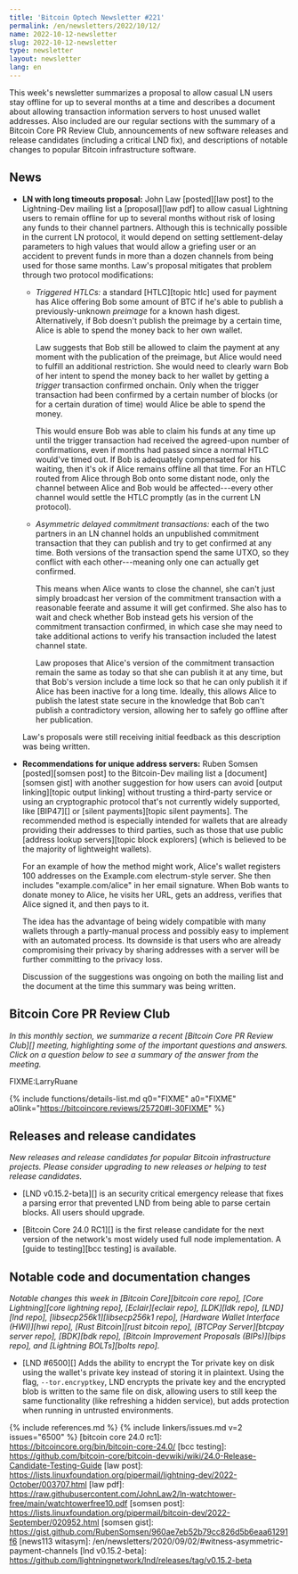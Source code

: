```yaml
---
title: 'Bitcoin Optech Newsletter #221'
permalink: /en/newsletters/2022/10/12/
name: 2022-10-12-newsletter
slug: 2022-10-12-newsletter
type: newsletter
layout: newsletter
lang: en
---
```

This week's newsletter summarizes a proposal to allow casual LN users
stay offline for up to several months at a time and describes a document
about allowing transaction information servers to host unused wallet
addresses.  Also included are our regular sections with the summary of a
Bitcoin Core PR Review Club, announcements of new software releases and
release candidates (including a critical LND fix), and descriptions of
notable changes to popular Bitcoin infrastructure software.

## News

- **LN with long timeouts proposal:** John Law [posted][law post] to the
  Lightning-Dev mailing list a [proposal][law pdf] to allow casual
  Lightning users to remain offline for up to several months without
  risk of losing any funds to their channel partners.  Although this is
  technically possible in the current LN protocol, it would depend on
  setting settlement-delay parameters to high values that would allow a
  griefing user or an accident to prevent funds in more than a dozen
  channels from being used for those same months.  Law's proposal mitigates
  that problem through two protocol modifications:

    - *Triggered HTLCs:* a standard [HTLC][topic htlc] used for payment
      has Alice offering Bob some amount of BTC if he's able to publish
      a previously-unknown *preimage* for a known hash digest.
      Alternatively, if Bob doesn't publish the preimage by a certain
      time, Alice is able to spend the money back to her own wallet.

        Law suggests that Bob still be allowed to claim the payment at
        any moment with the publication of the preimage, but Alice would
        need to fulfill an additional restriction.  She would need to
        clearly warn Bob of her intent to spend the money back to her
        wallet by getting a *trigger* transaction confirmed onchain.
        Only when the trigger transaction had been confirmed by a
        certain number of blocks (or for a certain duration of time)
        would Alice be able to spend the money.

        This would ensure Bob was able to claim his funds at any time up
        until the trigger transaction had received the agreed-upon
        number of confirmations, even if months had passed
        since a normal HTLC would've timed out.  If Bob is adequately
        compensated for his waiting, then it's ok if Alice remains
        offline all that time.  For an HTLC routed from Alice through Bob
        onto some distant node, only the channel between Alice and Bob
        would be affected---every other channel would settle the HTLC
        promptly (as in the current LN protocol).

    - *Asymmetric delayed commitment transactions:* each of the two
      partners in an LN channel holds an unpublished commitment
      transaction that they can publish and try to get confirmed at any
      time.  Both versions of the transaction spend the same UTXO, so
      they conflict with each other---meaning only one can actually get
      confirmed.

        This means when Alice wants to close the channel, she can't just
        simply broadcast her version of the commitment transaction with
        a reasonable feerate and assume it will get confirmed.  She also
        has to wait and check whether Bob instead gets his version of
        the commitment transaction confirmed, in which case she may need
        to take additional actions to verify his transaction included the
        latest channel state.

        Law proposes that Alice's version of the commitment transaction
        remain the same as today so that she can publish it at any time,
        but that Bob's version include a time lock so that he can only
        publish it if Alice has been inactive for a long time.  Ideally,
        this allows Alice to publish the latest state secure in the
        knowledge that Bob can't publish a contradictory version,
        allowing her to safely go offline after her publication.

    Law's proposals were still receiving initial feedback as this
    description was being written.

- **Recommendations for unique address servers:** Ruben Somsen
  [posted][somsen post] to the Bitcoin-Dev mailing list a
  [document][somsen gist] with another suggestion for how users can avoid
  [output linking][topic output linking] without trusting a third-party
  service or using an cryptographic protocol that's not currently widely
  supported, like [BIP47][] or [silent payments][topic silent payments].
  The recommended method is especially intended for wallets that are
  already providing their addresses to third parties, such as those that
  use public [address lookup servers][topic block explorers] (which is
  believed to be the majority of lightweight wallets).

    For an example of how the method might work, Alice's wallet
    registers 100 addresses on the Example.com electrum-style server.
    She then includes "example.com/alice" in her email signature.  When
    Bob wants to donate money to Alice, he visits her URL, gets an
    address, verifies that Alice signed it, and then pays to it.

    The idea has the advantage of being widely compatible with many
    wallets through a partly-manual process and possibly easy to
    implement with an automated process.  Its downside is that users who
    are already compromising their privacy by sharing addresses with a
    server will be further committing to the privacy loss.

    Discussion of the suggestions was ongoing on both the mailing list
    and the document at the time this summary was being written.

## Bitcoin Core PR Review Club

*In this monthly section, we summarize a recent [Bitcoin Core PR Review Club][]
meeting, highlighting some of the important questions and answers.  Click on a
question below to see a summary of the answer from the meeting.*

FIXME:LarryRuane

{% include functions/details-list.md
  q0="FIXME"
  a0="FIXME"
  a0link="https://bitcoincore.reviews/25720#l-30FIXME"
%}

## Releases and release candidates

*New releases and release candidates for popular Bitcoin infrastructure
projects.  Please consider upgrading to new releases or helping to test
release candidates.*

- [LND v0.15.2-beta][] is an security critical emergency release that
  fixes a parsing error that prevented LND from being able to parse
  certain blocks.  All users should upgrade.

- [Bitcoin Core 24.0 RC1][] is the first release candidate for the
  next version of the network's most widely used full node
  implementation.  A [guide to testing][bcc testing] is available.

## Notable code and documentation changes

*Notable changes this week in [Bitcoin Core][bitcoin core repo], [Core
Lightning][core lightning repo], [Eclair][eclair repo], [LDK][ldk repo],
[LND][lnd repo], [libsecp256k1][libsecp256k1 repo], [Hardware Wallet
Interface (HWI)][hwi repo], [Rust Bitcoin][rust bitcoin repo], [BTCPay
Server][btcpay server repo], [BDK][bdk repo], [Bitcoin Improvement
Proposals (BIPs)][bips repo], and [Lightning BOLTs][bolts repo].*

- [LND #6500][] Adds the ability to encrypt the Tor private key on disk
  using the wallet's private key instead of storing it in plaintext.
  Using the flag, `--tor.encryptkey`, LND encrypts the private key and the
  encrypted blob is written to the same file on disk, allowing users to
  still keep the same functionality (like refreshing a hidden service),
  but adds protection when running in untrusted environments.

{% include references.md %}
{% include linkers/issues.md v=2 issues="6500" %}
[bitcoin core 24.0 rc1]: https://bitcoincore.org/bin/bitcoin-core-24.0/
[bcc testing]: https://github.com/bitcoin-core/bitcoin-devwiki/wiki/24.0-Release-Candidate-Testing-Guide
[law post]: https://lists.linuxfoundation.org/pipermail/lightning-dev/2022-October/003707.html
[law pdf]: https://raw.githubusercontent.com/JohnLaw2/ln-watchtower-free/main/watchtowerfree10.pdf
[somsen post]: https://lists.linuxfoundation.org/pipermail/bitcoin-dev/2022-September/020952.html
[somsen gist]: https://gist.github.com/RubenSomsen/960ae7eb52b79cc826d5b6eaa61291f6
[news113 witasym]: /en/newsletters/2020/09/02/#witness-asymmetric-payment-channels
[lnd v0.15.2-beta]: https://github.com/lightningnetwork/lnd/releases/tag/v0.15.2-beta
